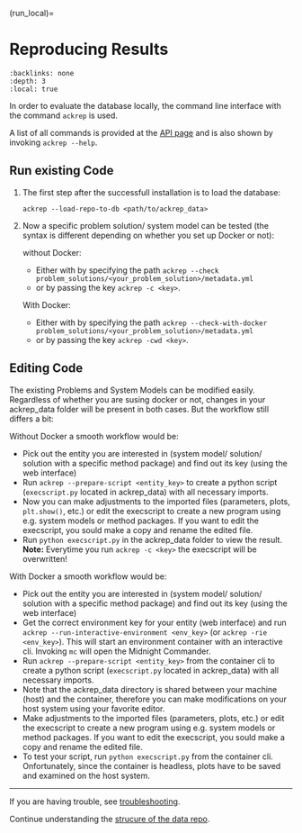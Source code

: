 (run_local)=
# Reproducing Results

```{contents} Table of contents
:backlinks: none
:depth: 3
:local: true
```

In order to evaluate the database locally, the command line interface with the command `ackrep` is used.

A list of all commands is provided at the [API page](ref_api) and is also shown by invoking `ackrep --help`.
## Run existing Code

1. The first step after the successfull installation is to load the database:
    
    `ackrep --load-repo-to-db <path/to/ackrep_data>`

2. Now a specific problem solution/ system model can be tested (the syntax is different depending on whether you set up Docker or not): <br>

    without Docker:
    - Either with by specifying the path `ackrep --check problem_solutions/<your_problem_solution>/metadata.yml`
    - or by passing the key `ackrep -c <key>`.

    With Docker: 
    - Either with by specifying the path `ackrep --check-with-docker problem_solutions/<your_problem_solution>/metadata.yml`
    - or by passing the key `ackrep -cwd <key>`.


## Editing Code
The existing Problems and System Models can be modified easily. Regardless of whether you are susing docker or not, changes in your ackrep_data folder will be present in both cases. But the workflow still differs a bit:

Without Docker a smooth workflow would be:
- Pick out the entity you are interested in (system model/ solution/ solution with a specific method package) and find out its key (using the web interface)
- Run `ackrep --prepare-script <entity_key>` to create a python script (`execscript.py` located in ackrep_data) with all necessary imports.
- Now you can make adjustments to the imported files (parameters, plots, `plt.show()`, etc.) or edit the execscript to create a new program using e.g. system models or method packages. If you want to edit the execscript, you sould make a copy and rename the edited file.
- Run `python execscript.py` in the ackrep_data folder to view the result. **Note:** Everytime you run `ackrep -c <key>` the execscript will be overwritten!

With Docker a smooth workflow would be:
- Pick out the entity you are interested in (system model/ solution/ solution with a specific method package) and find out its key (using the web interface)
- Get the correct environment key for your entity (web interface) and run `ackrep --run-interactive-environment <env_key>` (or `ackrep -rie <env_key>`). This will start an environment container with an interactive cli. Invoking `mc` will open the Midnight Commander.
- Run `ackrep --prepare-script <entity_key>` from the container cli to create a python script (`execscript.py` located in ackrep_data) with all necessary imports.
- Note that the ackrep_data directory is shared between your machine (host) and the container, therefore you can make modifications on your host system using your favorite editor.
- Make adjustments to the imported files (parameters, plots, etc.) or edit the execscript to create a new program using e.g. system models or method packages. If you want to edit the execscript, you sould make a copy and rename the edited file.
- To test your script, run `python execscript.py` from the container cli. Onfortunately, since the container is headless, plots have to be saved and examined on the host system.


---
If you are having trouble, see [troubleshooting](troubleshooting_users).

Continue understanding the [strucure of the data repo](ref_data_structure).


